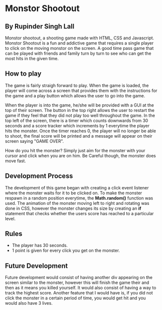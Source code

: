 # Monstor Shootout
## By Rupinder Singh Lall

Monstor shootout, a shooting game made with HTML, CSS and Javascript. Monstor Shootout is a fun and addictive game that requires a single player to click on the moving monstor on the screen. A good time pass game that can be played with friends and family turn by turn to see who can get the most hits in the given time.

## How to play

The game is fairly straigh forward to play. When the game is loaded, the player will come across a screen that provides them with the instructions for the game and a play button which allows the user to go into the game.

When the player is into the game, he/she will be provided with a GUI at the top of their screen. The button in the top right allows the user to restart the game if they feel that they did not play too well throughout the game. In the top left of the screen, there is a timer which counts downwards from 30 seconds and a score tracker which increments by 1 everytime the player hits the monster. Once the timer reaches 0, the player will no longer be able to shoot, the final score will be printed and a message will appear on their screen saying "GAME OVER". 

How do you hit the monster? Simply just aim for the monster with your cursor and click when you are on him. Be Careful though, the monster does move fast.

## Development Process

The development of this game began with creating a click event listener where the monster waits for it to be clicked on. To make the monster respawn in a random position everytime, the **Math.random()** function was used. The animation of the monster moving left to right and rotating was done in CSS, however the monster changes its size by creating an **if** statement that checks whether the users score has reached to a particular level.

## Rules

* The player has 30 seconds. 
* 1 point is given for every click you get on the monster.


## Future Development 

Future development would consist of having another div appearing on the screen similar to the monster, however this will finish the game their and then as it means you killed yourself. It would also consist of having a way to track the highest score. Another feature that I would have is, if you did not click the monster in a certain period of time, you would get hit and you would also have 3 lives.